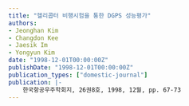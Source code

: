 ```yaml
---
title: "헬리콥터 비행시험을 통한 DGPS 성능평가"
authors:
- Jeonghan Kim
- Changdon Kee
- Jaesik Im
- Yongyun Kim
date: "1998-12-01T00:00:00Z"
publishDate: "1998-12-01T00:00:00Z"
publication_types: ["domestic-journal"]
publication: |-
    한국항공우주학회지, 26권8호, 1998, 12월, pp. 67-73
---
```

